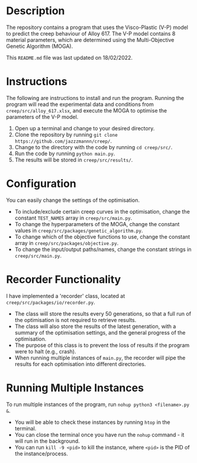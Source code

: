 # Description

The repository contains a program that uses the Visco-Plastic (V-P) model to predict the creep behaviour of Alloy 617. The V-P model contains 8 material parameters, which are determined using the Multi-Objective Genetic Algorithm (MOGA).

This `README.md` file was last updated on 18/02/2022.

# Instructions

The following are instructions to install and run the program. Running the program will read the experimental data and conditions from `creep/src/alloy_617.xlsx`, and execute the MOGA to optimise the parameters of the V-P model.

1) Open up a terminal and change to your desired directory.
2) Clone the repository by running `git clone https://github.com/jazzzmannn/creep/`.
3) Change to the directory with the code by running `cd creep/src/`.
4) Run the code by running `python main.py`.
5) The results will be stored in `creep/src/results/`.

# Configuration

You can easily change the settings of the optimisation.

* To include/exclude certain creep curves in the optimisation, change the constant `TEST_NAMES` array in `creep/src/main.py`.
* To change the hyperparameters of the MOGA, change the constant values in `creep/src/packages/genetic_algorithm.py`.
* To change which of the objective functions to use, change the constant array in `creep/src/packages/objective.py`.
* To change the input/output paths/names, change the constant strings in `creep/src/main.py`.

# Recorder Functionality

I have implemented a 'recorder' class, located at `creep/src/packages/io/recorder.py`.

* The class will store the results every 50 generations, so that a full run of the optimisation is not required to retrieve results.
* The class will also store the results of the latest generation, with a summary of the optimisation settings, and the general progress of the optimisation.
* The purpose of this class is to prevent the loss of results if the program were to halt (e.g., crash).
* When running multiple instances of `main.py`, the recorder will pipe the results for each optimisation into different directories.

# Running Multiple Instances

To run multiple instances of the program, run `nohup python3 <filename>.py &`.

* You will be able to check these instances by running `htop` in the terminal.
* You can close the terminal once you have run the `nohup` command - it will run in the background.
* You can run `kill -9 <pid>` to kill the instance, where `<pid>` is the PID of the instance/process.
